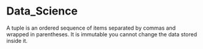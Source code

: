 # Data_Science
A tuple is an ordered sequence of items separated by commas and wrapped in parentheses.
It is immutable you cannot change the data stored inside it.


